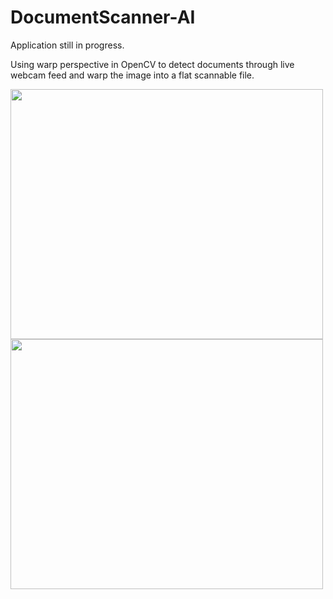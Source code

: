 # DocumentScanner-AI

Application still in progress.

Using warp perspective in OpenCV to detect documents through live webcam feed and warp the image into a flat scannable file.

<img src="https://i.imgur.com/BSmNYVq.png" width="500" height="400"><img src="https://i.imgur.com/hobU0YA.png" width="500" height="400">
